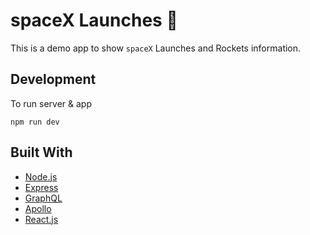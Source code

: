 # spaceX Launches 🚀

This is a demo app to show `spaceX` Launches and Rockets information.

## Development

To run server & app

```
npm run dev
```

## Built With

- [Node.js](https://nodejs.org/)
- [Express](https://expressjs.com/)
- [GraphQL](https://graphql.org/)
- [Apollo](https://www.apollographql.com/)
- [React.js](https://reactjs.org/)

